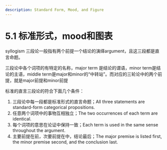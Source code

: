 ```yaml
---
description: Standard Form, Mood, and Figure
---
```


# 5.1 标准形式，mood和图表

syllogism 三段论一般指有两个前提一个结论的演绎argument，且这三段都是直言命题。

三段论中各个词项的有特定的名称，major term 是结论的谓语，minor term是结论的主语，middle term是major和minor的“中转站”。而对应的三轮论中的两个前提，就是major前提和minor前提

标准的直言三段论的符合下面几个条件：

1. 三段论中每一段都是标准形式的直言命题；All three statements are standard-form categorical propositions.
2. 任意两个词项中的事物互相独立；The two occurrences of each term are identical.
3. 每个词项的意思在论证中保持一致；Each term is used in the same sense throughout the argument.
4. 主要前提在前，次要前提在中，结论最后；The major premise is listed first, the minor premise second, and the conclusion last.
